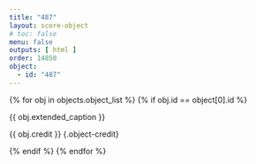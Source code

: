 ```yaml
---
title: "487"
layout: score-object
# toc: false
menu: false
outputs: [ html ]
order: 14850
object:
  - id: "487"
---
```


{% for obj in objects.object_list %}
{% if obj.id == object[0].id %}

{{ obj.extended_caption }}

{{ obj.credit }} {.object-credit}

{% endif %}
{% endfor %}
